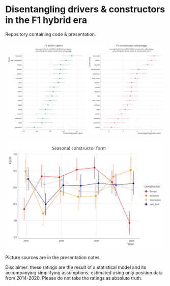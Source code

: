 # Disentangling drivers & constructors in the F1 hybrid era

Repository containing code & presentation.

![](img/driver_constructor.png)

![](img/constructor_form.png)

Picture sources are in the presentation notes.

Disclaimer: these ratings are the result of a statistical model and its accompanying simplifying assumptions, estimated using only position data from 2014-2020. Please do not take the ratings as absolute truth.
